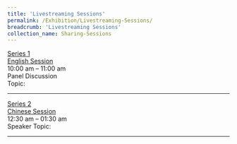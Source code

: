 ```yaml
---
title: 'Livestreaming Sessions'
permalink: /Exhibition/Livestreaming-Sessions/
breadcrumb: 'Livestreaming Sessions'
collection_name: Sharing-Sessions
---
```

<div>
  <p><u>Series 1</u><br/>
  <u>English Session</u><br/>
  10:00 am – 11:00 am <br/>
  Panel Discussion<br/>
  Topic:</p></div>
  <hr/>
  <div>
  <p><u>Series 2 </u><br/>
  <u>Chinese Session</u><br/>
  12:30 am – 01:30 am <br/>
  Speaker Topic:</p></div>
  <hr/>

